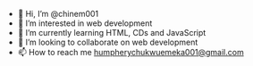 - 👋 Hi, I’m @chinem001
- 👀 I’m interested in web development
- 🌱 I’m currently learning HTML, CDs and JavaScript
- 💞️ I’m looking to collaborate on web development
- 📫 How to reach me humpherychukwuemeka001@gmail.com

<!---
chinem001/chinem001 is a ✨ special ✨ repository because its `README.md` (this file) appears on your GitHub profile.
You can click the Preview link to take a look at your changes.
